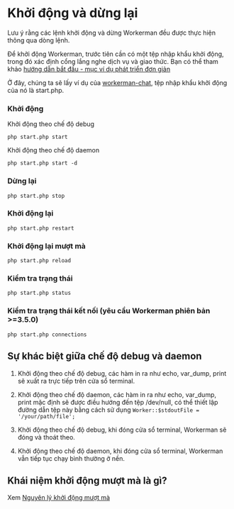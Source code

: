 # Khởi động và dừng lại

Lưu ý rằng các lệnh khởi động và dừng Workerman đều được thực hiện thông qua dòng lệnh.

Để khởi động Workerman, trước tiên cần có một tệp nhập khẩu khởi động, trong đó xác định cổng lắng nghe dịch vụ và giao thức. Bạn có thể tham khảo [hướng dẫn bắt đầu - mục ví dụ phát triển đơn giản](../getting-started/simple-example.md)

Ở đây, chúng ta sẽ lấy ví dụ của [workerman-chat](https://www.workerman.net/workerman-chat), tệp nhập khẩu khởi động của nó là start.php.

### Khởi động

Khởi động theo chế độ debug

 ```php start.php start```

Khởi động theo chế độ daemon

 ```php start.php start -d```

### Dừng lại
 ```php start.php stop```

### Khởi động lại
 ```php start.php restart```

### Khởi động lại mượt mà
 ```php start.php reload```

### Kiểm tra trạng thái
 ```php start.php status```
 
### Kiểm tra trạng thái kết nối (yêu cầu Workerman phiên bản >=3.5.0)
```php start.php connections```

## Sự khác biệt giữa chế độ debug và daemon

1. Khởi động theo chế độ debug, các hàm in ra như echo, var_dump, print sẽ xuất ra trực tiếp trên cửa sổ terminal.

2. Khởi động theo chế độ daemon, các hàm in ra như echo, var_dump, print mặc định sẽ được điều hướng đến tệp /dev/null, có thể thiết lập đường dẫn tệp này bằng cách sử dụng ```Worker::$stdoutFile = '/your/path/file';```

3. Khởi động theo chế độ debug, khi đóng cửa sổ terminal, Workerman sẽ đóng và thoát theo.

4. Khởi động theo chế độ daemon, khi đóng cửa sổ terminal, Workerman vẫn tiếp tục chạy bình thường ở nền.

## Khái niệm khởi động mượt mà là gì?

Xem [Nguyên lý khởi động mượt mà](../faq/reload-principle.md)
